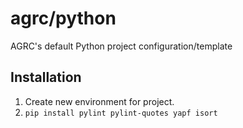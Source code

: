 # agrc/python

AGRC's default Python project configuration/template

## Installation

1. Create new environment for project.
1. `pip install pylint pylint-quotes yapf isort`
